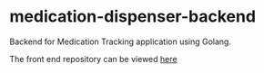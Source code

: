 # medication-dispenser-backend
Backend for Medication Tracking application using Golang.

The front end repository can be viewed [here](https://github.com/Devanand-Sharma/medication-dispenser)
